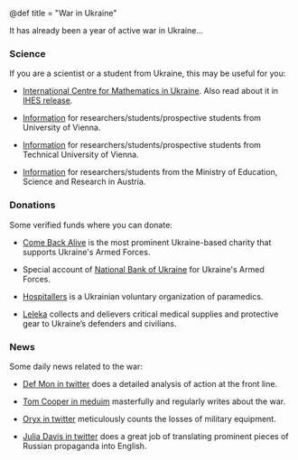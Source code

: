 @def title = "War in Ukraine"

It has already been a year of active war in Ukraine... 

### Science
If you are a scientist or a student from Ukraine, this may be useful for you:

-  [International Centre for Mathematics in Ukraine](https://mathcentre.in.ua). Also read about it in [IHES release](https://www.ihes.fr/en/creation-of-the-new-international-centre-for-mathematics-in-ukraine/). 

- [Information](https://ukraine.univie.ac.at/en/for-prospective-students/)  for researchers/students/prospective students from University of Vienna.

- [Information](https://www.tuwien.at/en/studies/helping-ukraine) for researchers/students/prospective students from Technical University of Vienna.

- [Information](https://www.bmbwf.gv.at/en/Topics/Higher-education---universities/ukraine.html) for researchers/students from the Ministry of Education, Science and Research in Austria.


### Donations

Some verified funds where you can donate:

- [Come Back Alive](https://savelife.in.ua/en/) is the most prominent Ukraine-based charity that supports Ukraine's Armed Forces.

- Special account of [National Bank of Ukraine](https://bank.gov.ua/en/news/all/natsionalniy-bank-vidkriv-spetsrahunok-dlya-zboru-koshtiv-na-potrebi-armiyi) for Ukraine's Armed Forces.

- [Hospitallers](https://www.hospitallers.life/) is a Ukrainian voluntary organization of paramedics.

- [Leleka](https://www.leleka.care)  collects and delievers  critical medical supplies and protective gear to Ukraine’s defenders and civilians.


### News
Some daily news related to the war:


- [Def Mon in twitter](https://twitter.com/DefMon3) does a detailed analysis of action at the front line.

- [Tom Cooper in meduim](https://medium.com/@x_TomCooper_x)  masterfully and regularly writes about the war.

- [Oryx in twitter](https://twitter.com/oryxspioenkop)  meticulously counts the losses of military equipment.

- [Julia Davis in twitter](https://twitter.com/JuliaDavisNews) does a great job of translating prominent pieces of Russian propaganda into English.
